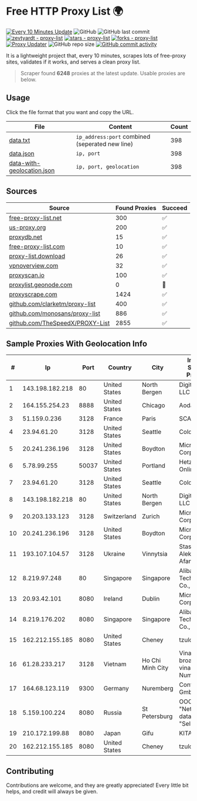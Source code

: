 
# Free HTTP Proxy List 🌍

[![Every 10 Minutes Update](https://github.com/mertguvencli/http-proxy-list/actions/workflows/main.yml/badge.svg?branch=main)](https://github.com/mertguvencli/http-proxy-list/actions/workflows/main.yml)
![GitHub](https://img.shields.io/github/license/mertguvencli/http-proxy-list)
![GitHub last commit](https://img.shields.io/github/last-commit/mertguvencli/http-proxy-list)
[![zevtyardt - proxy-list](https://img.shields.io/static/v1?label=zevtyardt&message=proxy-list&color=blue&logo=github)](https://github.com/zevtyardt/proxy-list "Go to GitHub repo")
[![stars - proxy-list](https://img.shields.io/github/stars/zevtyardt/proxy-list?style=social)](https://github.com/zevtyardt/proxy-list)
[![forks - proxy-list](https://img.shields.io/github/forks/zevtyardt/proxy-list?style=social)](https://github.com/zevtyardt/proxy-list)
[![Proxy Updater](https://github.com/zevtyardt/proxy-list/workflows/Proxy%20Updater/badge.svg)](https://github.com/zevtyardt/proxy-list/actions?query=workflow:"Proxy+Updater")
![GitHub repo size](https://img.shields.io/github/repo-size/zevtyardt/proxy-list)
[![GitHub commit activity](https://img.shields.io/github/commit-activity/m/zevtyardt/proxy-list?logo=commits)](https://github.com/zevtyardt/proxy-list/commits/main)

It is a lightweight project that, every 10 minutes, scrapes lots of free-proxy sites, validates if it works, and serves a clean proxy list.

> Scraper found **6248** proxies at the latest update. Usable proxies are below.

## Usage

Click the file format that you want and copy the URL.

|File|Content|Count|
|----|-------|-----|
|[data.txt](https://raw.githubusercontent.com/mertguvencli/http-proxy-list/main/proxy-list/data.txt)|`ip_address:port` combined (seperated new line)|398|
|[data.json](https://raw.githubusercontent.com/mertguvencli/http-proxy-list/main/proxy-list/data.json)|`ip, port`|398|
|[data-with-geolocation.json](https://raw.githubusercontent.com/mertguvencli/http-proxy-list/main/proxy-list/data-with-geolocation.json)|`ip, port, geolocation`|398|

## Sources

|Source|Found Proxies|Succeed|
|------|-------------|-------|
|[free-proxy-list.net](https://free-proxy-list.net)|300|✅|
|[us-proxy.org](https://www.us-proxy.org)|200|✅|
|[proxydb.net](http://proxydb.net)|15|✅|
|[free-proxy-list.com](https://free-proxy-list.com/?page=&port=&type%5B%5D=http&type%5B%5D=https&up_time=0&search=Search)|10|✅|
|[proxy-list.download](https://www.proxy-list.download/HTTP)|26|✅|
|[vpnoverview.com](https://vpnoverview.com/privacy/anonymous-browsing/free-proxy-servers)|32|✅|
|[proxyscan.io](https://www.proxyscan.io)|100|✅|
|[proxylist.geonode.com](https://proxylist.geonode.com/api/proxy-list?limit=300&page=1&sort_by=lastChecked&sort_type=desc&protocols=http,https)|0|🚫|
|[proxyscrape.com](https://api.proxyscrape.com/v2/?request=displayproxies&protocol=http&timeout=10000&country=all&ssl=all&anonymity=all)|1424|✅|
|[github.com/clarketm/proxy-list](https://raw.githubusercontent.com/clarketm/proxy-list/master/proxy-list-raw.txt)|400|✅|
|[github.com/monosans/proxy-list](https://raw.githubusercontent.com/monosans/proxy-list/main/proxies/http.txt)|886|✅|
|[github.com/TheSpeedX/PROXY-List](https://raw.githubusercontent.com/TheSpeedX/PROXY-List/master/http.txt)|2855|✅|


## Sample Proxies With Geolocation Info

|#|Ip|Port|Country|City|Internet Service Provider|
|-|--|----|-------|----|-------------------------|
|1|143.198.182.218|80|United States|North Bergen|DigitalOcean, LLC|
|2|164.155.254.23|8888|United States|Chicago|Aodao Inc|
|3|51.159.0.236|3128|France|Paris|SCALEWAY|
|4|23.94.61.20|3128|United States|Seattle|ColoCrossing|
|5|20.241.236.196|3128|United States|Boydton|Microsoft Corporation|
|6|5.78.99.255|50037|United States|Portland|Hetzner Online GmbH|
|7|23.94.61.20|3128|United States|Seattle|ColoCrossing|
|8|143.198.182.218|80|United States|North Bergen|DigitalOcean, LLC|
|9|20.203.133.123|3128|Switzerland|Zurich|Microsoft Corporation|
|10|20.241.236.196|3128|United States|Boydton|Microsoft Corporation|
|11|193.107.104.57|3128|Ukraine|Vinnytsia|Stasishen Aleksandr Afanasiyovich|
|12|8.219.97.248|80|Singapore|Singapore|Alibaba (US) Technology Co., Ltd.|
|13|20.93.42.101|8080|Ireland|Dublin|Microsoft Corporation|
|14|8.219.176.202|8080|Singapore|Singapore|Alibaba (US) Technology Co., Ltd.|
|15|162.212.155.185|8080|United States|Cheney|tzulo, inc.|
|16|61.28.233.217|3128|Vietnam|Ho Chi Minh City|Vinadata broadcast via vinagame AS Number|
|17|164.68.123.119|9300|Germany|Nuremberg|Contabo GmbH|
|18|5.159.100.224|8080|Russia|St Petersburg|OOO "Network of data-centers "Selectel"|
|19|210.172.199.88|8080|Japan|Gifu|KITAGATA|
|20|162.212.155.185|8080|United States|Cheney|tzulo, inc.|



## Contributing

Contributions are welcome, and they are greatly appreciated! Every
little bit helps, and credit will always be given.

